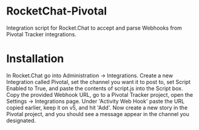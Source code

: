 # RocketChat-Pivotal
Integration script for Rocket.Chat to accept and parse Webhooks from Pivotal Tracker integrations.

# Installation
In Rocket.Chat go into Administration -> Integrations. Create a new Integration called Pivotal, set the channel you want it to post to, set Script Enabled to True, and paste the contents of script.js into the Script box. Copy the provided Webhook URL, go to a Pivotal Tracker project, open the Settings -> Integrations page. Under 'Activity Web Hook' paste the URL copied earlier, keep it on v5, and hit 'Add'. Now create a new story in the Pivotal project, and you should see a message appear in the channel you designated.
